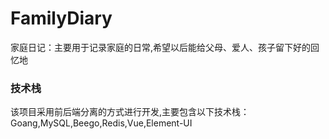 # FamilyDiary
家庭日记：主要用于记录家庭的日常,希望以后能给父母、爱人、孩子留下好的回忆地
### 技术栈
该项目采用前后端分离的方式进行开发,主要包含以下技术栈：<br/>
    Goang,MySQL,Beego,Redis,Vue,Element-UI  <br/>
